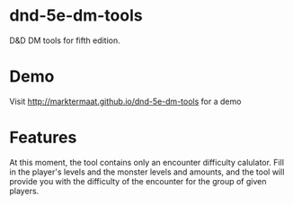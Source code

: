 # dnd-5e-dm-tools
D&amp;D DM tools for fifth edition.

# Demo
Visit http://marktermaat.github.io/dnd-5e-dm-tools for a demo

# Features
At this moment, the tool contains only an encounter difficulty calulator.
Fill in the player's levels and the monster levels and amounts, and the tool will provide you with the difficulty
of the encounter for the group of given players.
